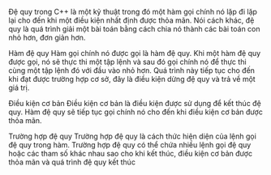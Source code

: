 Đệ quy trong C++ là một kỹ thuật trong đó một hàm gọi chính nó lặp đi lặp lại cho đến khi một điều kiện nhất định được thỏa mãn. Nói cách khác, đệ quy là quá trình giải một bài toán bằng cách chia nó thành các bài toán con nhỏ hơn, đơn giản hơn.

Hàm đệ quy
Hàm gọi chính nó được gọi là hàm đệ quy. Khi một hàm đệ quy được gọi, nó sẽ thực thi một tập lệnh và sau đó gọi chính nó để thực thi cùng một tập lệnh đó với đầu vào nhỏ hơn. Quá trình này tiếp tục cho đến khi đạt được trường hợp cơ sở, đây là điều kiện dừng đệ quy và trả về một giá trị.

Điều kiện cơ bản
Điều kiện cơ bản là điều kiện được sử dụng để kết thúc đệ quy. Hàm đệ quy sẽ tiếp tục gọi chính nó cho đến khi điều kiện cơ bản được thỏa mãn.

Trường hợp đệ quy
Trường hợp đệ quy là cách thức hiện diện của lệnh gọi đệ quy trong hàm. Trường hợp đệ quy có thể chứa nhiều lệnh gọi đệ quy hoặc các tham số khác nhau sao cho khi kết thúc, điều kiện cơ bản được thỏa mãn và quá trình đệ quy kết thúc
